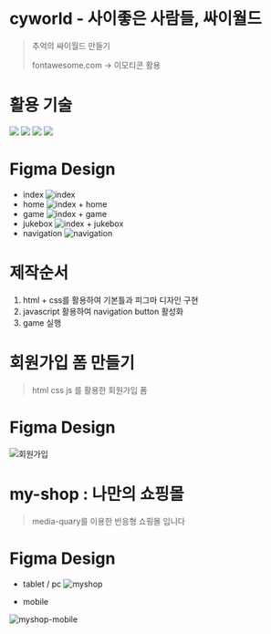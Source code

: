 # cyworld - 사이좋은 사람들, 싸이월드
> 추억의 싸이월드 만들기
>
> 
> fontawesome.com ->
>  이모티콘 활용
# 활용 기술
  <div>
  <img src="https://img.shields.io/badge/Figma-F24E1E?style=for-the-badge&logo=Figma&logoColor=white">
  <img src="https://img.shields.io/badge/html5-E34F26?style=for-the-badge&logo=html5&logoColor=white"> 
  <img src="https://img.shields.io/badge/css-1572B6?style=for-the-badge&logo=css3&logoColor=white">
  <img src="https://img.shields.io/badge/javascript-F7DF1E?style=for-the-badge&logo=javascript&logoColor=black">
</div>

# Figma Design
- index
![index](https://github.com/HongDawww/free/assets/142575028/87abb4a8-4a9e-4861-93c4-7a34f3c4019a)
- home
![index + home](https://github.com/HongDawww/free/assets/142575028/d0a9ead2-d2f2-45a6-9d9d-02bcfa501531)
- game
![index + game](https://github.com/HongDawww/free/assets/142575028/a336f32a-ca04-4c5e-82fa-e890ae59e73d)
- jukebox
![index + jukebox](https://github.com/HongDawww/free/assets/142575028/9d4aad6b-f09e-4a7c-9b33-c07896f4d012)
- navigation
![navigation](https://github.com/HongDawww/free/assets/142575028/58511423-196f-455d-99e9-7e25cdd7a1f2)

# 제작순서 
1. html + css를 활용하여 기본틀과 피그마 디자인 구현
2. javascript 활용하여 navigation button 활성화
3. game 실행



# 회원가입 폼 만들기
> html css js 를 활용한 회원가입 폼 

# Figma Design
![회원가입](https://github.com/HongDawww/free/assets/142575028/f66fd539-3724-4236-a5e0-88ab2c84ac6a)

# my-shop : 나만의 쇼핑몰
> media-quary를 이용한 반응형 쇼핑몰 입니다

# Figma Design
- tablet / pc 
![myshop](https://github.com/HongDawww/self-project/assets/142575028/699819f4-896b-48a7-a267-ef6f2658a698)

- mobile

![myshop-mobile](https://github.com/HongDawww/self-project/assets/142575028/f78d0fcf-c90b-4011-a74f-9dcaba19516c)


